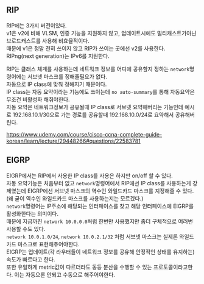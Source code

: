 ## RIP
RIP에는 3가지 버전이있다.  
v1은 v2에 비해 VLSM, 인증 기능을 지원하지 않고, 업데이트시에도 멀티캐스트가아닌 브로드캐스트를 사용해 비효율적이다.  
때문에 v1은 정말 전혀 쓰이지 않고 RIP가 쓰이는 곳에선 v2를 사용한다.  
RIPng(next generation)는 IPv6를 지원한다.  

RIP는 클래스 체계를 사용하는데 네트워크 정보를 어디에 공유할지 정하는 `network`명령어에는 서브넷 마스크를 정해줄필요가 없다.  
자동으로 IP class에 맞춰 정해지기 때문이다.  
IP class는 자동 요약이라는 기능에도 쓰이는데 `no auto-summary`를 통해 자동요약은 무조건 비활성화 해줘야한다.  
자동 요약은 네트워크정보가 공유될때 IP class로 서브넷 요약해버리는 기능인데 예시로 192.168.10.1/30으로 가는 경로를 공유할때 192.168.10.0/24로 요약해서 공유해버린다.
  
https://www.udemy.com/course/cisco-ccna-complete-guide-korean/learn/lecture/29448266#questions/22583781

## EIGRP
EIGRP에서는 RIP에서 사용한 IP class를 사용은 하지만 on/off 할 수 있다.  
자동 요약기능은 처음부터 없고 `network`명령어에서 RIP에선 IP class를 사용하는게 강제였는데 EIGRP에선 서브넷 마스크의 역수인 와일드카드 마스크를 지정해줄 수 있다.(왜 굳이 역수인 와일드카드 마스크를 사용하는지는 모르겠다.)  
`network`명령어는 IP주소에 해당되는 인터페이스를 찾고 해당 인터페이스에 EIGRP를 활성화한다는 의미이다.  
때문에 지금까진 `network 10.0.0.0`처럼 한번만 사용했지만 좀더 구체적으로 여러번 사용할 수도 있다.  
`network 10.0.1.0/24`, `network 10.0.2.1/32` 처럼 서브넷 마스크는 실제론 와일드 카드 마스크로 표현해주어야한다.  
EIGRP는 업데이트(각 라우터들이 네트워크 정보를 공유해 안정적인 상태를 유지하는) 속도가 빠르다고 한다.  
또한 유일하게 metric값이 다르더라도 동등 분산을 수행할 수 있는 프로토콜이라고한다. 이는 자동으론 안되고 수동으로 해주어야한다.  
